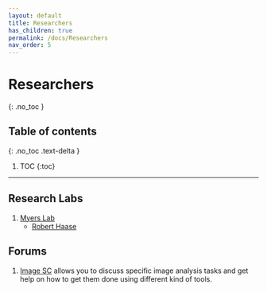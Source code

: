 ```yaml
---
layout: default
title: Researchers
has_children: true
permalink: /docs/Researchers
nav_order: 5
---
```


# Researchers
{: .no_toc }

## Table of contents
{: .no_toc .text-delta }

1. TOC
{:toc}

---

## Research Labs

1. [Myers Lab](https://myerslab.mpi-cbg.de/) 
    - [Robert Haase](https://myerslab.mpi-cbg.de/robert-haase/)

## Forums

1. [Image SC](https://forum.image.sc/) allows you to discuss specific image analysis tasks and get help on how to get them done using different kind of tools. 